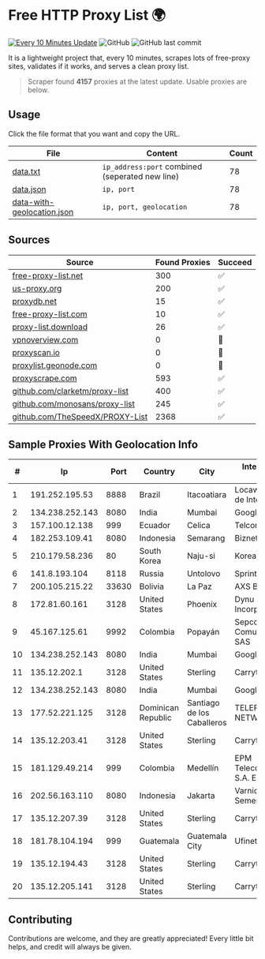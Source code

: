 
# Free HTTP Proxy List 🌍

[![Every 10 Minutes Update](https://github.com/mertguvencli/http-proxy-list/actions/workflows/main.yml/badge.svg?branch=main)](https://github.com/mertguvencli/http-proxy-list/actions/workflows/main.yml)
![GitHub](https://img.shields.io/github/license/mertguvencli/http-proxy-list)
![GitHub last commit](https://img.shields.io/github/last-commit/mertguvencli/http-proxy-list)

It is a lightweight project that, every 10 minutes, scrapes lots of free-proxy sites, validates if it works, and serves a clean proxy list.


> Scraper found **4157** proxies at the latest update. Usable proxies are below.

## Usage

Click the file format that you want and copy the URL.


|File|Content|Count|
|----|-------|-----|
|[data.txt](https://raw.githubusercontent.com/mertguvencli/http-proxy-list/main/proxy-list/data.txt)|`ip_address:port` combined (seperated new line)|78|
|[data.json](https://raw.githubusercontent.com/mertguvencli/http-proxy-list/main/proxy-list/data.json)|`ip, port`|78|
|[data-with-geolocation.json](https://raw.githubusercontent.com/mertguvencli/http-proxy-list/main/proxy-list/data-with-geolocation.json)|`ip, port, geolocation`|78|

## Sources

|Source|Found Proxies|Succeed|
|------|-------------|-------|
|[free-proxy-list.net](https://free-proxy-list.net)|300|✅|
|[us-proxy.org](https://www.us-proxy.org)|200|✅|
|[proxydb.net](http://proxydb.net)|15|✅|
|[free-proxy-list.com](https://free-proxy-list.com/?page=&port=&type%5B%5D=http&type%5B%5D=https&up_time=0&search=Search)|10|✅|
|[proxy-list.download](https://www.proxy-list.download/HTTP)|26|✅|
|[vpnoverview.com](https://vpnoverview.com/privacy/anonymous-browsing/free-proxy-servers)|0|🚫|
|[proxyscan.io](https://www.proxyscan.io)|0|🚫|
|[proxylist.geonode.com](https://proxylist.geonode.com/api/proxy-list?limit=300&page=1&sort_by=lastChecked&sort_type=desc&protocols=http,https)|0|🚫|
|[proxyscrape.com](https://api.proxyscrape.com/v2/?request=displayproxies&protocol=http&timeout=10000&country=all&ssl=all&anonymity=all)|593|✅|
|[github.com/clarketm/proxy-list](https://raw.githubusercontent.com/clarketm/proxy-list/master/proxy-list-raw.txt)|400|✅|
|[github.com/monosans/proxy-list](https://raw.githubusercontent.com/monosans/proxy-list/main/proxies/http.txt)|245|✅|
|[github.com/TheSpeedX/PROXY-List](https://raw.githubusercontent.com/TheSpeedX/PROXY-List/master/http.txt)|2368|✅|


## Sample Proxies With Geolocation Info

|#|Ip|Port|Country|City|Internet Service Provider|
|-|--|----|-------|----|-------------------------|
|1|191.252.195.53|8888|Brazil|Itacoatiara|Locaweb Serviços de Internet S/A|
|2|134.238.252.143|8080|India|Mumbai|Google LLC|
|3|157.100.12.138|999|Ecuador|Celica|Telconet S.A|
|4|182.253.109.41|8080|Indonesia|Semarang|Biznet Metronet|
|5|210.179.58.236|80|South Korea|Naju-si|Korea Telecom|
|6|141.8.193.104|8118|Russia|Untolovo|Sprinthost P17|
|7|200.105.215.22|33630|Bolivia|La Paz|AXS Bolivia S. A.|
|8|172.81.60.161|3128|United States|Phoenix|Dynu Systems Incorporated|
|9|45.167.125.61|9992|Colombia|Popayán|Sepcom Comunicaciones SAS|
|10|134.238.252.143|8080|India|Mumbai|Google LLC|
|11|135.12.202.1|3128|United States|Sterling|Carrytel|
|12|134.238.252.143|8080|India|Mumbai|Google LLC|
|13|177.52.221.125|3128|Dominican Republic|Santiago de los Caballeros|TELERY NETWORKS, S.R.L|
|14|135.12.203.41|3128|United States|Sterling|Carrytel|
|15|181.129.49.214|999|Colombia|Medellín|EPM Telecomunicaciones S.A. E.S.P.|
|16|202.56.163.110|8080|Indonesia|Jakarta|Varnion Technology Semesta|
|17|135.12.207.39|3128|United States|Sterling|Carrytel|
|18|181.78.104.194|999|Guatemala|Guatemala City|Ufinet Panama S.A.|
|19|135.12.194.43|3128|United States|Sterling|Carrytel|
|20|135.12.205.141|3128|United States|Sterling|Carrytel|



## Contributing

Contributions are welcome, and they are greatly appreciated! Every
little bit helps, and credit will always be given.


